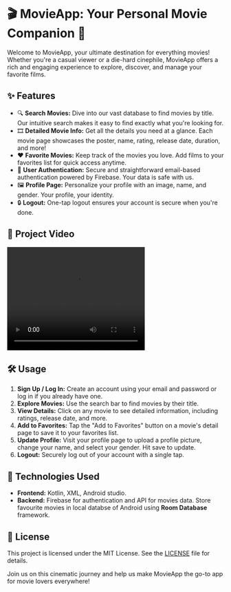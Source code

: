 <!DOCTYPE html>
<html lang="en">
<head>
    <meta charset="UTF-8">
    <meta name="viewport" content="width=device-width, initial-scale=1.0">
<!--     <style>
        body {
            font-family: Arial, sans-serif;
            line-height: 1.6;
            max-width: 800px;
            margin: auto;
            padding: 20px;
        }
        h1, h2, h3 {
            color: #333;
        }
        .emoji {
            font-size: 1.5em;
            vertical-align: middle;
        }
        .section {
            margin-bottom: 20px;
        }
        code {
            background-color: #f4f4f4;
            padding: 2px 4px;
            border-radius: 4px;
        }
    </style> -->
</head>
<body>
    <h1><span class="emoji">🎬</span> MovieApp: Your Personal Movie Companion <span class="emoji">🎥</span></h1>
    <p>Welcome to MovieApp, your ultimate destination for everything movies! Whether you're a casual viewer or a die-hard cinephile, MovieApp offers a rich and engaging experience to explore, discover, and manage your favorite films.</p>
    <div class="section">
        <h2><span class="emoji">✨</span> Features</h2>
        <ul>
            <li><span class="emoji">🔍</span> <strong>Search Movies:</strong> Dive into our vast database to find movies by title. Our intuitive search makes it easy to                     find exactly what you're looking for.</li>
            <li><span class="emoji">🎞️</span> <strong>Detailed Movie Info:</strong> Get all the details you need at a glance. Each movie page showcases the poster, name, rating, release date, duration, and more!</li>
            <li><span class="emoji">❤️</span> <strong>Favorite Movies:</strong> Keep track of the movies you love. Add films to your favorites list for quick access anytime.</li>
            <li><span class="emoji">👤</span> <strong>User Authentication:</strong> Secure and straightforward email-based authentication powered by Firebase. Your data is safe with us.</li>
            <li><span class="emoji">🖼️</span> <strong>Profile Page:</strong> Personalize your profile with an image, name, and gender. Your profile, your identity.</li>
            <li><span class="emoji">🔒</span> <strong>Logout:</strong> One-tap logout ensures your account is secure when you're done.</li>
        </ul>
    </div>
    <div class="section">
        <h2><span class="emoji">📸</span> Project Video</h2>
       <video width="320" height="240" controls>
  <source src="movie.mp4" type="video/mp4">
  <source src="movie.ogg" type="video/ogg">
  Your browser does not support the video tag.
</video>
    </div>
<!--     <div class="section">
        <h2><span class="emoji">🚀</span> Getting Started</h2>
        <p>Follow these simple steps to set up and run MovieApp on your local machine.</p>
        <h3>Prerequisites</h3>
        <ul>
            <li><strong>Node.js</strong> and <strong>npm</strong> installed on your machine.</li>
            <li><strong>Firebase</strong> account.</li>
        </ul>
        <h3>Installation</h3>
        <ol>
            <li><strong>Clone the repository:</strong>
                <pre><code>git clone https://github.com/your-username/MovieApp.git
cd MovieApp</code></pre>
            </li>
            <li><strong>Install dependencies:</strong>
                <pre><code>npm install</code></pre>
            </li>
            <li><strong>Configure Firebase:</strong>
                <ul>
                    <li>Go to the <a href="https://console.firebase.google.com/" target="_blank">Firebase Console</a>, create a new project, and get your Firebase configuration.</li>
                    <li>Add your Firebase configuration details to the app.</li>
                </ul>
            </li>
            <li><strong>Run the application:</strong>
                <pre><code>npm start</code></pre>
            </li>
        </ol>
    </div> -->
    <div class="section">
        <h2><span class="emoji">🛠️</span> Usage</h2>
        <ol>
            <li><strong>Sign Up / Log In:</strong> Create an account using your email and password or log in if you already have one.</li>
            <li><strong>Explore Movies:</strong> Use the search bar to find movies by their title.</li>
            <li><strong>View Details:</strong> Click on any movie to see detailed information, including ratings, release date, and more.</li>
            <li><strong>Add to Favorites:</strong> Tap the "Add to Favorites" button on a movie's detail page to save it to your favorites list.</li>
            <li><strong>Update Profile:</strong> Visit your profile page to upload a profile picture, change your name, and select your gender. Hit save to update.</li>
            <li><strong>Logout:</strong> Securely log out of your account with a single tap.</li>
        </ol>
    </div>
    <div class="section">
        <h2><span class="emoji">🔧</span> Technologies Used</h2>
        <ul>
            <li><strong>Frontend:</strong> Kotlin, XML, Android studio.</li>
            <li><strong>Backend:</strong> Firebase for authentication and API for movies data. Store favourite movies in local databse of Android using <strong>Room Database</strong> framework.</li>
        </ul>
    </div>
<!--     <diz class="section">
        <h2><span class="emoji">👥</span> Contributing</h2>
        <p>We love contributions! Here's how you can help make MovieApp even better:</p>
        <ol>
            <li><strong>Fork the repository.</strong></li>
            <li><strong>Create a new branch</strong> with a descriptive name:
                <pre><code>git checkout -b feature/awesome-new-feature</code></pre>
            </li>
            <li><strong>Make your changes</strong> and commit them:
                <pre><code>git commit -m "Add awesome new feature"</code></pre>
            </li>
            <li><strong>Push your changes</strong> to your branch:
                <pre><code>git push origin feature/awesome-new-feature</code></pre>
            </li>
            <li><strong>Open a Pull Request</strong> and tell us about your changes.</li>
        </ol>
    </div> -->
    <div class="section">
        <h2><span class="emoji">📄</span> License</h2>
        <p>This project is licensed under the MIT License. See the <a href="LICENSE">LICENSE</a> file for details.</p>
    </div>
    <p>Join us on this cinematic journey and help us make MovieApp the go-to app for movie lovers everywhere!</p>
</body>
</html>
